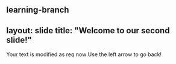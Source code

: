 learning-branch
---
layout: slide
title: "Welcome to our second slide!"
---
Your text is modified as req now
Use the left arrow to go back!

